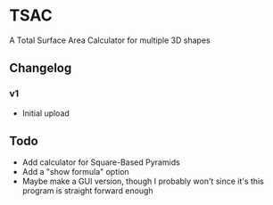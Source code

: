 # TSAC
A Total Surface Area Calculator for multiple 3D shapes

## Changelog

### v1
- Initial upload

## Todo
- Add calculator for Square-Based Pyramids
- Add a "show formula" option
- Maybe make a GUI version, though I probably won't since it's this program is straight forward enough
